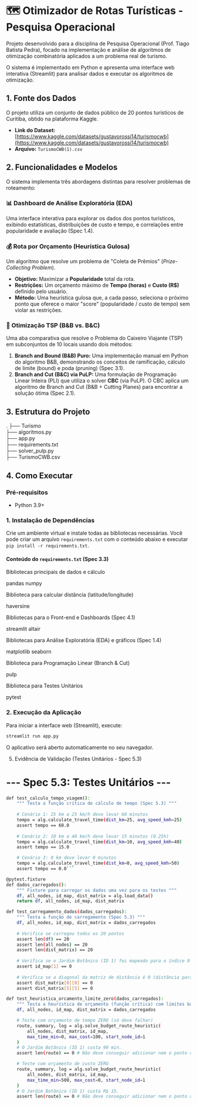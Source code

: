 # 🗺️ Otimizador de Rotas Turísticas - Pesquisa Operacional

Projeto desenvolvido para a disciplina de Pesquisa Operacional (Prof. Tiago Batista Pedra), focado na implementação e análise de algoritmos de otimização combinatória aplicados a um problema real de turismo.

O sistema é implementado em Python e apresenta uma interface web interativa (Streamlit) para analisar dados e executar os algoritmos de otimização.

## 1. Fonte dos Dados

O projeto utiliza um conjunto de dados público de 20 pontos turísticos de Curitiba, obtido na plataforma Kaggle.

* **Link do Dataset:** [https://www.kaggle.com/datasets/gustavorossi14/turismocwb](https://www.kaggle.com/datasets/gustavorossi14/turismocwb)
* **Arquivo:** `TurismoCWB(1).csv`

## 2. Funcionalidades e Modelos

O sistema implementa três abordagens distintas para resolver problemas de roteamento:

### 📊 Dashboard de Análise Exploratória (EDA)
Uma interface interativa para explorar os dados dos pontos turísticos, exibindo estatísticas, distribuições de custo e tempo, e correlações entre popularidade e avaliação (Spec 1.4).

### 💰 Rota por Orçamento (Heurística Gulosa)
Um algoritmo que resolve um problema de "Coleta de Prêmios" (*Prize-Collecting Problem*).
* **Objetivo:** Maximizar a **Popularidade** total da rota.
* **Restrições:** Um orçamento máximo de **Tempo (horas)** e **Custo (R$)** definido pelo usuário.
* **Método:** Uma heurística gulosa que, a cada passo, seleciona o próximo ponto que oferece o maior "score" (popularidade / custo de tempo) sem violar as restrições.

### 🚚 Otimização TSP (B&B vs. B&C)
Uma aba comparativa que resolve o Problema do Caixeiro Viajante (TSP) em subconjuntos de 10 locais usando dois métodos:

1.  **Branch and Bound (B&B) Puro:** Uma implementação manual em Python do algoritmo B&B, demonstrando os conceitos de ramificação, cálculo de limite (bound) e poda (pruning) (Spec 3.1).
2.  **Branch and Cut (B&C) via PuLP:** Uma formulação de Programação Linear Inteira (PLI) que utiliza o solver **CBC** (via PuLP). O CBC aplica um algoritmo de Branch and Cut (B&B + Cutting Planes) para encontrar a solução ótima (Spec 2.1).

## 3. Estrutura do Projeto

. ├── Turismo<br>
      ├── algoritmos.py<br>
      ├── app.py<br>
      ├── requirements.txt<br>
      ├── solver_pulp.py<br>
      ├── TurismoCWB.csv<br>


## 4. Como Executar

### Pré-requisitos
* Python 3.9+

### 1. Instalação de Dependências
Crie um ambiente virtual e instale todas as bibliotecas necessárias. Você pode criar um arquivo `requirements.txt` com o conteúdo abaixo e executar `pip install -r requirements.txt`.

#### Conteúdo do `requirements.txt` (Spec 3.3)

Bibliotecas principais de dados e cálculo

pandas numpy

Biblioteca para calcular distância (latitude/longitude)

haversine

Bibliotecas para o Front-end e Dashboards (Spec 4.1)

streamlit altair

Bibliotecas para Análise Exploratória (EDA) e gráficos (Spec 1.4)

matplotlib seaborn

Biblioteca para Programação Linear (Branch & Cut)

pulp

Biblioteca para Testes Unitários

pytest


### 2. Execução da Aplicação
Para iniciar a interface web (Streamlit), execute:

```bash
streamlit run app.py
```
O aplicativo será aberto automaticamente no seu navegador.

5. Evidência de Validação (Testes Unitários - Spec 5.3)

# --- Spec 5.3: Testes Unitários ---
```bash
def test_calculo_tempo_viagem():
    """ Testa a função crítica de cálculo de tempo (Spec 5.3) """
    
    # Cenário 1: 25 km a 25 km/h deve levar 60 minutos
    tempo = alg.calculate_travel_time(dist_km=25, avg_speed_kmh=25)
    assert tempo == 60.0
    
    # Cenário 2: 10 km a 40 km/h deve levar 15 minutos (0.25h)
    tempo = alg.calculate_travel_time(dist_km=10, avg_speed_kmh=40)
    assert tempo == 15.0

    # Cenário 3: 0 km deve levar 0 minutos
    tempo = alg.calculate_travel_time(dist_km=0, avg_speed_kmh=50)
    assert tempo == 0.0```

@pytest.fixture
def dados_carregados():
    """ Fixture para carregar os dados uma vez para os testes """
    df, all_nodes, id_map, dist_matrix = alg.load_data()
    return df, all_nodes, id_map, dist_matrix

def test_carregamento_dados(dados_carregados):
    """ Testa a função de carregamento (Spec 5.3) """
    df, all_nodes, id_map, dist_matrix = dados_carregados
    
    # Verifica se carregou todos os 20 pontos
    assert len(df) == 20
    assert len(all_nodes) == 20
    assert len(dist_matrix) == 20
    
    # Verifica se o Jardim Botânico (ID 1) foi mapeado para o índice 0
    assert id_map[1] == 0
    
    # Verifica se a diagonal da matriz de distância é 0 (distância para si mesmo)
    assert dist_matrix[0][0] == 0
    assert dist_matrix[5][5] == 0

def test_heuristica_orcamento_limite_zero(dados_carregados):
    """ Testa a heurística de orçamento (função crítica) com limites baixos (Spec 5.3) """
    df, all_nodes, id_map, dist_matrix = dados_carregados

    # Teste com orçamento de tempo ZERO (só deve falhar)
    route, summary, log = alg.solve_budget_route_heuristic(
        all_nodes, dist_matrix, id_map, 
        max_time_min=0, max_cost=100, start_node_id=1
    )
    # O Jardim Botânico (ID 1) custa 90 min.
    assert len(route) == 0 # Não deve conseguir adicionar nem o ponto de partida

    # Teste com orçamento de custo ZERO
    route, summary, log = alg.solve_budget_route_heuristic(
        all_nodes, dist_matrix, id_map, 
        max_time_min=500, max_cost=0, start_node_id=1
    )
    # O Jardim Botânico (ID 1) custa R$ 15.
    assert len(route) == 0 # Não deve conseguir adicionar nem o ponto de partida```
